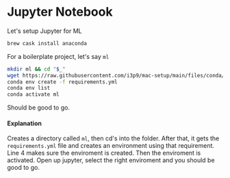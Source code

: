 # Jupyter Notebook

Let's setup Jupyter for ML

```bash
brew cask install anaconda
```

For a boilerplate project, let's say `ml`

```bash
mkdir ml && cd "$_"
wget https://raw.githubusercontent.com/i3p9/mac-setup/main/files/conda/requirements.yml
conda env create -f requirements.yml
conda env list
conda activate ml
```

Should be good to go. 

#### Explanation

Creates a directory called `ml`, then cd's into the folder. After that, it gets the `requirements.yml` file and creates an environment using that requirement. Line 4 makes sure the enviroment is created. Then the enviroment is activated. Open up jupyter, select the right enviroment and you should be good to go.

